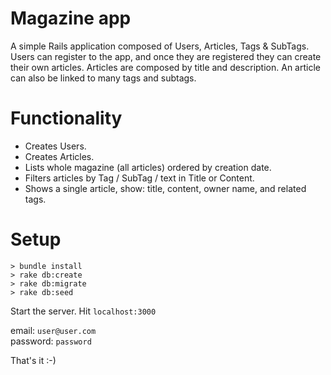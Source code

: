 # Magazine app

A simple Rails application composed of Users,​ Articles​, Tags​ & SubTags.​
Users can register to the app, and once they are registered they can create their own
articles. Articles are composed by title and description. An article can also be linked to many tags and subtags.

# Functionality
- Creates Users.
- Creates Articles.
- Lists whole magazine (all articles) ordered by creation date.
- Filters articles by Tag / SubTag / text in Title or Content.
- Shows a single article, show: title, content, owner name, and related tags.

# Setup
`> bundle install`<br>
`> rake db:create`<br>
`> rake db:migrate`<br>
`> rake db:seed`

Start the server. Hit `localhost:3000`

email: `user@user.com` <br>
password: `password`

That's it :-)

